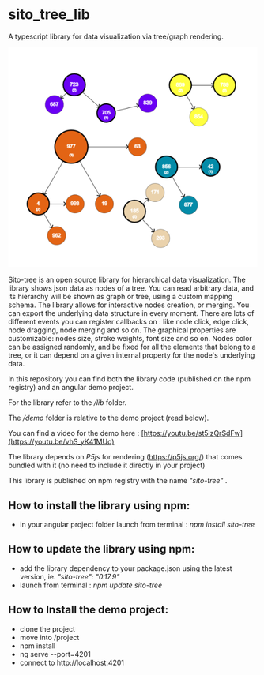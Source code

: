 # sito_tree_lib 

A typescript library for data visualization via tree/graph rendering.

 ![img](https://github.com/sitodav/sito_tree_lib/blob/develop/images/Untitled.png "Optional title")

  
Sito-tree is an open source library for hierarchical data visualization. The library shows json data as nodes of a tree. You can read arbitrary data, and its hierarchy will be shown as graph or tree, using a custom mapping schema. The library allows for interactive nodes creation, or merging. You can export the underlying data structure in every moment. There are lots of different events you can register callbacks on : like node click, edge click, node dragging, node merging and so on. The graphical properties are customizable: nodes size, stroke weights, font size and so on. Nodes color can be assigned randomly, and be fixed for all the elements that belong to a tree, or it can depend on a given internal property for the node's underlying data.
 
In this repository you can find both the library code (published on the npm registry) and an angular demo project.

For the library refer to the */lib* folder. 

The */demo* folder is relative to the demo project (read below).

You can find a video for the demo here : [https://youtu.be/st5lzQrSdFw](https://youtu.be/vhS_yK41MUo)

The library depends on *P5js* for rendering (https://p5js.org/) that comes bundled with it (no need to include it directly
in your project)

This library is published on npm registry with the name *"sito-tree"* .



## How to install the library using npm: ##  

- in your angular project folder launch from terminal : *npm install sito-tree*


## How to update the library using npm: ##  

- add the library dependency to your package.json using the latest version, ie. *"sito-tree": "0.17.9"*
- launch from terminal : *npm update sito-tree*


## How to Install the demo project: ##

- clone the project
- move into /project
- npm install
- ng serve --port=4201
- connect to http://localhost:4201

 

 
 
